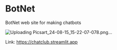 # BotNet
BotNet web site for making chatbots

![Uploading Picsart_24-08-15_15-22-07-078.png…]()

Link: https://chatclub.streamlit.app
